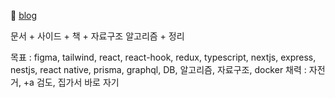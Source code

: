  
🌱
[blog](https://velog.io/@sunokryu_123)

문서 + 사이드 + 책 + 자료구조 알고리즘 + 정리 

목표 : figma, tailwind, react, react-hook, redux, typescript, nextjs, express, nestjs, react native, prisma, graphql, DB, 알고리즘, 자료구조, docker
채력 : 자전거, +a 검도, 집가서 바로 자기
